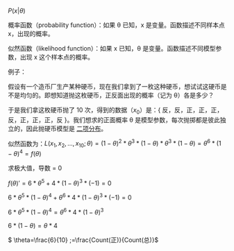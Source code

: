 $P(x|θ)$

概率函数（probability function）：如果 θ 已知，x 是变量。函数描述不同样本点 x，出现的概率。

似然函数（likelihood function）：如果 x 已知，θ 是变量。函数描述不同模型参数，出现 x 这个样本点的概率。



例子：

假设有一个造币厂生产某种硬币，现在我们拿到了一枚这种硬币，想试试这硬币是不是均匀的。即想知道抛这枚硬币，正反面出现的概率（记为 θ）各是多少？

于是我们拿这枚硬币抛了 10 次，得到的数据（$x_0$）是：{ 反，反，正，正，正，反，正，正，正，反 }。我们想求的正面概率 θ 是模型参数，每次抛掷都是彼此独立的，因此抛硬币模型是 [二项分布](https://en.wikipedia.org/wiki/Binomial_distribution)。

似然函数为：$L(x_1,x_2,...,x_10;\theta) = (1-\theta)^2*\theta^3*(1-\theta)*\theta^3*(1-\theta)=\theta^6*(1-\theta)^4=f(\theta)$

求极大值，导数 = 0

$f(\theta)' = 6*\theta^5+4*(1-\theta)^3*(-1) = 0$

$6*\theta^5*(1-\theta)^4+\theta^6*4*(1-\theta)^3*(-1) = 0$

$6*\theta^5*(1-\theta)^4=\theta^6*4*(1-\theta)^3$

$6*(1-\theta)=\theta*4$

$ \theta=\frac{6}{10} \;=\frac{Count(正)}{Count(总)}$

